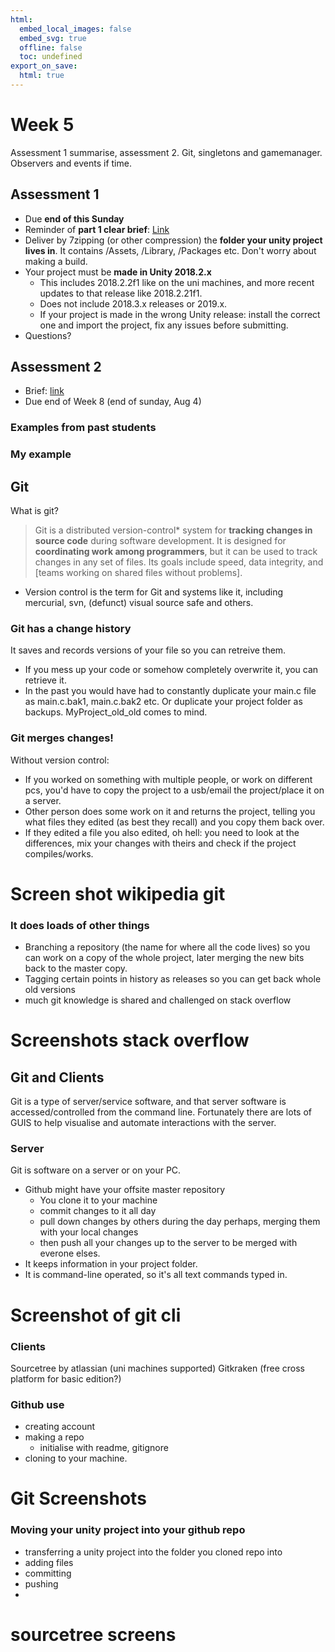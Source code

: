 ```yaml
---
html:
  embed_local_images: false
  embed_svg: true
  offline: false
  toc: undefined
export_on_save:
  html: true
---
```

# Week 5

Assessment 1 summarise, assessment 2. Git, singletons and gamemanager. Observers and events if time.

## Assessment 1

* Due **end of this Sunday**
* Reminder of **part 1 clear brief**: [Link](a1_exercise1_brief.html)
* Deliver by 7zipping (or other compression) the **folder your unity project lives in**. It contains /Assets, /Library, /Packages etc. Don't worry about making a build.
* Your project must be **made in Unity 2018.2.x** 
  - This includes 2018.2.2f1 like on the uni machines, and more recent updates to that release like 2018.2.21f1. 
  - Does not include 2018.3.x releases or 2019.x. 
  - If your project is made in the wrong Unity release: install the correct one and import the project, fix any issues before submitting.
* Questions?

## Assessment 2

* Brief: [link](https://laureate-au.blackboard.com/bbcswebdav/pid-7523976-dt-content-rid-11808949_1/xid-11808949_1)
* Due end of Week 8 (end of sunday, Aug 4)

### Examples from past students

### My example

## Git
  
What is git?

> Git is a distributed version-control* system for **tracking changes in source code** during software development. It is designed for **coordinating work among programmers**, but it can be used to track changes in any set of files. Its goals include speed, data integrity, and [teams working on shared files without problems].

* Version control is the term for Git and systems like it, including mercurial, svn, (defunct) visual source safe and others.

### Git has a change history
It saves and records versions of your file so you can retreive them.
  * If you mess up your code or somehow completely overwrite it, you can retrieve it.
  * In the past you would have had to constantly duplicate your main.c file as main.c.bak1, main.c.bak2 etc. Or duplicate your project folder as backups. MyProject_old_old comes to mind.

### Git merges changes!
Without version control:
  * If you worked on something with multiple people, or work on different pcs, you'd have to copy the project to a usb/email the project/place it on a server. 
  * Other person does some work on it and returns the project, telling you what files they edited (as best they recall) and you copy them back over.
  * If they edited a file you also edited, oh hell: you need to look at the differences, mix your changes with theirs and check if the project compiles/works.
# Screen shot wikipedia git

### It does loads of other things

* Branching a repository (the name for where all the code lives) so you can work on a copy of the whole project, later merging the new bits back to the master copy.
* Tagging certain points in history as releases so you can get back whole old versions
* much git knowledge is shared and challenged on stack overflow
  
# Screenshots stack overflow

## Git and Clients

Git is a type of server/service software, and that server software is accessed/controlled from the command line. Fortunately there are lots of GUIS to help visualise and automate interactions with the server.

### Server

Git is software on a server or on your PC. 
* Github might have your offsite master repository
  - You clone it to your machine
  - commit changes to it all day
  - pull down changes by others during the day perhaps, merging them with your local changes
  - then push all your changes up to the server to be merged with everone elses.
* It keeps information in your project folder. 
* It is command-line operated, so it's all text commands typed in.

# Screenshot of git cli

### Clients

Sourcetree by atlassian (uni machines supported)
Gitkraken (free cross platform for basic edition?)

### Github use

* creating account
* making a repo
  - initialise with readme, gitignore
* cloning to your machine.

# Git Screenshots
  
### Moving your unity project into your github repo
* transferring a unity project into the folder you cloned repo into
* adding files
* committing
* pushing
* 
# sourcetree screens
  

